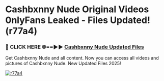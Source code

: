 # Cashbxnny Nude Original Videos 0nlyFans Leaked - Files Updated! (r77a4)

<h3>🔴 CLICK HERE 🌐==►► <a href="https://tinyurl.com/5h6xmrr3" rel="nofollow">Cashbxnny Nude Updated Files</a></h3>

Get Cashbxnny Nude and all content. Now you can access all videos and pictures of Cashbxnny Nude. New Updated Files 2025!

[![r77a4](https://i.imgur.com/KVD873Z.gif)](https://tinyurl.com/5h6xmrr3)
